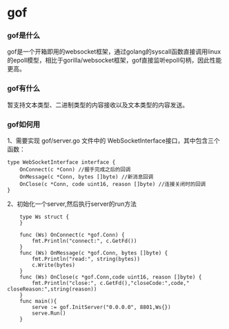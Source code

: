 # gof

### gof是什么

gof是一个开箱即用的websocket框架，通过golang的syscall函数直接调用linux的epoll模型，相比于gorilla/websocket框架，gof直接监听epoll句柄，因此性能更高。

### gof有什么

暂支持文本类型、二进制类型的内容接收以及文本类型的内容发送。


### gof如何用

1、需要实现 gof/server.go 文件中的 WebSocketInterface接口，其中包含三个函数：
```
type WebSocketInterface interface {
    OnConnect(c *Conn) //握手完成之后的回调
    OnMessage(c *Conn, bytes []byte) //新消息回调
    OnClose(c *Conn, code uint16, reason []byte) //连接关闭时的回调
}
```
2、初始化一个server,然后执行server的run方法
```
    type Ws struct {
    }
    
    func (Ws) OnConnect(c *gof.Conn) {
        fmt.Println("connect:", c.GetFd())
    }
    func (Ws) OnMessage(c *gof.Conn, bytes []byte) {
        fmt.Println("read:", string(bytes))
        c.Write(bytes)
    }
    func (Ws) OnClose(c *gof.Conn,code uint16, reason []byte) {
        fmt.Println("close:", c.GetFd(),"closeCode:",code," closeReason:",string(reason))
    }
    func main(){
        serve := gof.InitServer("0.0.0.0", 8801,Ws{})
        serve.Run()
    }
```
